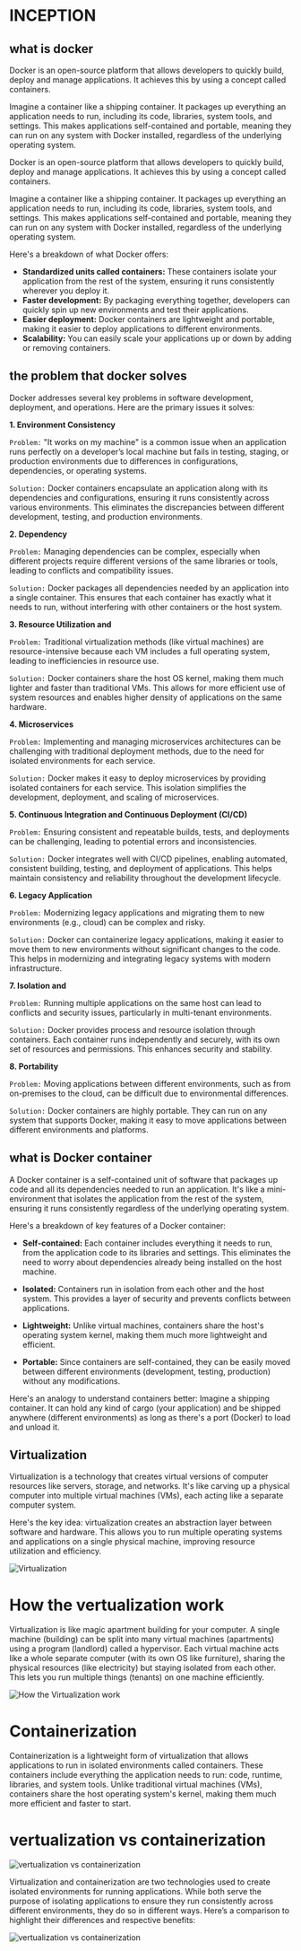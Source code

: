 # INCEPTION

## what is docker


Docker is an open-source platform that allows developers to quickly build, deploy and manage applications. It achieves this by using a concept called containers.

Imagine a container like a shipping container. It packages up everything an application needs to run, including its code, libraries, system tools, and settings. This makes applications self-contained and portable, meaning they can run on any system with Docker installed, regardless of the underlying operating system.


Docker is an open-source platform that allows developers to quickly build, deploy and manage applications. It achieves this by using a concept called containers.

Imagine a container like a shipping container. It packages up everything an application needs to run, including its code, libraries, system tools, and settings. This makes applications self-contained and portable, meaning they can run on any system with Docker installed, regardless of the underlying operating system.

Here's a breakdown of what Docker offers:

- **Standardized units called containers:** These containers isolate your application from the rest of the system, ensuring it runs consistently wherever you deploy it.
- **Faster development:** By packaging everything together, developers can quickly spin up new environments and test their applications.
- **Easier deployment:** Docker containers are lightweight and portable, making it easier to deploy applications to different environments.
- **Scalability:** You can easily scale your applications up or down by adding or removing containers.

## the problem that docker solves

Docker addresses several key problems in software development, deployment, and operations. Here are the primary issues it solves:

**1. Environment Consistency**
 
```Problem:``` "It works on my machine" is a common issue when an application runs perfectly on a developer’s local machine but fails in testing, staging, or production environments due to differences in configurations, dependencies, or operating systems.

```Solution:``` Docker containers encapsulate an application along with its dependencies and configurations, ensuring it runs consistently across various environments. This eliminates the discrepancies between different development, testing, and production environments.

**2. Dependency**

```Problem:``` Managing dependencies can be complex, especially when different projects require different versions of the same libraries or tools, leading to conflicts and compatibility issues.

```Solution:``` Docker packages all dependencies needed by an application into a single container. This ensures that each container has exactly what it needs to run, without interfering with other containers or the host system.

**3. Resource Utilization and**

```Problem:``` Traditional virtualization methods (like virtual machines) are resource-intensive because each VM includes a full operating system, leading to inefficiencies in resource use.

```Solution:``` Docker containers share the host OS kernel, making them much lighter and faster than traditional VMs. This allows for more efficient use of system resources and enables higher density of applications on the same hardware.

**4. Microservices**

```Problem:``` Implementing and managing microservices architectures can be challenging with traditional deployment methods, due to the need for isolated environments for each service.

```Solution:``` Docker makes it easy to deploy microservices by providing isolated containers for each service. This isolation simplifies the development, deployment, and scaling of microservices.

**5. Continuous Integration and Continuous Deployment (CI/CD)**

```Problem:``` Ensuring consistent and repeatable builds, tests, and deployments can be challenging, leading to potential errors and inconsistencies.

```Solution:``` Docker integrates well with CI/CD pipelines, enabling automated, consistent building, testing, and deployment of applications. This helps maintain consistency and reliability throughout the development lifecycle.

**6. Legacy Application**
 
```Problem:``` Modernizing legacy applications and migrating them to new environments (e.g., cloud) can be complex and risky.

```Solution:``` Docker can containerize legacy applications, making it easier to move them to new environments without significant changes to the code. This helps in modernizing and integrating legacy systems with modern infrastructure.

**7. Isolation and**

```Problem:``` Running multiple applications on the same host can lead to conflicts and security issues, particularly in multi-tenant environments.

```Solution:``` Docker provides process and resource isolation through containers. Each container runs independently and securely, with its own set of resources and permissions. This enhances security and stability.

**8. Portability**

```Problem:``` Moving applications between different environments, such as from on-premises to the cloud, can be difficult due to environmental differences.

```Solution:``` Docker containers are highly portable. They can run on any system that supports Docker, making it easy to move applications between different environments and platforms.

## what is Docker container 


A Docker container is a self-contained unit of software that packages up code and all its dependencies needed to run an application. It's like a mini-environment that isolates the application from the rest of the system, ensuring it runs consistently regardless of the underlying operating system.

Here's a breakdown of key features of a Docker container:

- **Self-contained:** Each container includes everything it needs to run, from the application code to its libraries and settings. This eliminates the need to worry about dependencies already being installed on the host machine.

- **Isolated:** Containers run in isolation from each other and the host system. This provides a layer of security and prevents conflicts between applications.

- **Lightweight:** Unlike virtual machines, containers share the host's operating system kernel, making them much more lightweight and efficient.

- **Portable:** Since containers are self-contained, they can be easily moved between different environments (development, testing, production) without any modifications.

Here's an analogy to understand containers better: Imagine a shipping container. It can hold any kind of cargo (your application) and be shipped anywhere (different environments) as long as there's a port (Docker) to load and unload it.

## Virtualization


Virtualization is a technology that creates  virtual versions of computer resources like servers, storage, and networks. It's like carving up a physical computer into multiple virtual machines (VMs), each acting like a separate computer system.

Here's the key idea: virtualization creates an abstraction layer between software and hardware. This allows you to run multiple operating systems and applications on a single physical machine, improving resource utilization and efficiency.


![Virtualization](https://i0.wp.com/myriad360.com/wp-content/uploads/2019/12/Traditional_vs_Virtual.jpg?w=850&ssl=1)

# How the vertualization work

Virtualization is like magic apartment building for your computer. A single machine (building) can be split into many virtual machines (apartments) using a program (landlord) called a hypervisor. Each virtual machine acts like a whole separate computer (with its own OS like furniture), sharing the physical resources (like electricity) but staying isolated from each other. This lets you run multiple things (tenants) on one machine efficiently.

![How the Virtualization work](https://cdn.prod.website-files.com/60494527fea68422687bfcf1/60620c3038c7591706fb8381_what-is-a-hypervisor-1024x695.png)

# Containerization


Containerization is a lightweight form of virtualization that allows applications to run in isolated environments called containers. These containers include everything the application needs to run: code, runtime, libraries, and system tools. Unlike traditional virtual machines (VMs), containers share the host operating system's kernel, making them much more efficient and faster to start.

# vertualization vs containerization

![vertualization vs containerization](https://www.veritis.com/wp-content/uploads/2019/06/Virtualization-vs-Containerization.jpg)

Virtualization and containerization are two technologies used to create isolated environments for running applications. While both serve the purpose of isolating applications to ensure they run consistently across different environments, they do so in different ways. Here’s a comparison to highlight their differences and respective benefits:

![vertualization vs containerization](/Users/aaghbal/Desktop/inception/VMs_vs_Cont.png)

